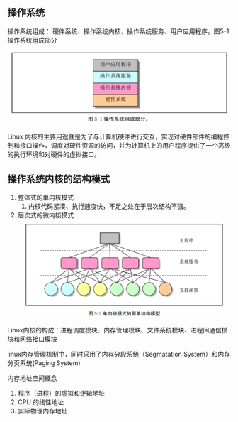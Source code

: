 ## 操作系统

操作系统组成： 硬件系统、操作系统内核、操作系统服务、用户应用程序。图5-1 操作系统组成部分

![操作系统组成部分](/images/chapter3/操作系统组成部分.png)

Linux 内核的主要用途就是为了与计算机硬件进行交互，实现对硬件部件的编程控制和接口操作，调度对硬件资源的访问，并为计算机上的用户程序提供了一个高级的执行环境和对硬件的虚拟接口。

## 操作系统内核的结构模式

1. 整体式的单内核模式
   1. 内核代码紧凑、执行速度快，不足之处在于层次结构不强。
2. 层次式的微内核模式![](/images/chapter3/单内核模式的简结构模型.png)

Linux内核的构成：进程调度模块、内存管理模块、文件系统模块、进程间通信模块和网络接口模块

linux内存管理机制中，同时采用了内存分段系统（Segmatation System）和内存分页系统\(Paging System\)

内存地址空间概念  
1. 程序（进程）的虚拟和逻辑地址  
2. CPU 的线性地址  
3. 实际物理内存地址

